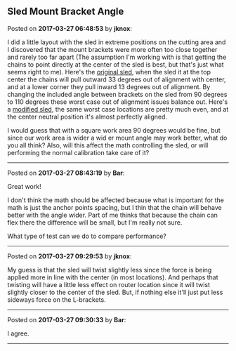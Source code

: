 ## Sled Mount Bracket Angle
Posted on **2017-03-27 06:48:53** by **jknox**:

I did a little layout with the sled in extreme positions on the cutting area and I discovered that the mount brackets were more often too close together and rarely too far apart (The assumption I'm working with is that getting the chains to point directly at the center of the sled is best, but that's just what seems right to me). Here's the [original sled](//muut.com/u/maslowcnc/s2/:maslowcnc:JGLX:sledanglesoriginal90.jpg.jpg), when the sled it at the top center the chains will pull outward 33 degrees out of alignment with center, and at a lower corner they pull inward 13 degrees out of alignment. By changing the included angle between brackets on the sled from 90 degrees to 110 degrees these worst case out of alignment issues balance out. Here's a [modified sled](//muut.com/u/maslowcnc/s2/:maslowcnc:oYE7:sledanglesmod110.jpg.jpg), the same worst case locations are pretty much even, and at the center neutral position it's almost perfectly aligned.



I would guess that with a square work area 90 degrees would be fine, but since our work area is wider a wid er mount angle may work better, what do you all think? Also, will this affect the math controlling the sled, or will performing the normal calibration take care of it?

---

Posted on **2017-03-27 08:43:19** by **Bar**:

Great work!



I don't think the math should be affected because what is important for the math is just the anchor points spacing, but I thin that the chain will behave better with the angle wider. Part of me thinks that because the chain can flex there the difference will be small, but I'm really not sure.



What type of test can we do to compare performance?

---

Posted on **2017-03-27 09:29:53** by **jknox**:

My guess is that the sled will twist slightly less since the force is being applied more in line with the center (in most locations). And perhaps that twisting will have a little less effect on router location since it will twist slightly closer to the center of the sled. But, if nothing else it'll just put less sideways force on the L-brackets.

---

Posted on **2017-03-27 09:30:33** by **Bar**:

I agree.

---

